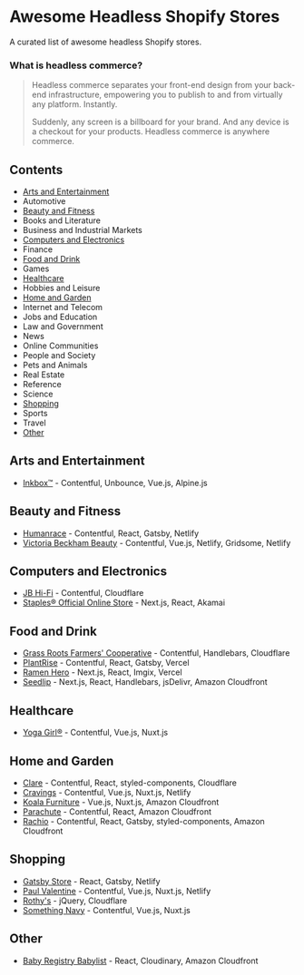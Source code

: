 # Awesome Headless Shopify Stores
A curated list of awesome headless Shopify stores.

### What is headless commerce?

>Headless commerce separates your front-end design from your back-end infrastructure, empowering you to publish to and from virtually any platform. Instantly.
>
>Suddenly, any screen is a billboard for your brand. And any device is a checkout for your products. Headless commerce is anywhere commerce.

## Contents
- [Arts and Entertainment](#arts-and-entertainment)
- Automotive
- [Beauty and Fitness](#beauty-and-fitness)
- Books and Literature
- Business and Industrial Markets
- [Computers and Electronics](#computers-and-electronics)
- Finance
- [Food and Drink](#food-and-drink)
- Games
- [Healthcare](#healthcare)
- Hobbies and Leisure
- [Home and Garden](#home-and-garden)
- Internet and Telecom
- Jobs and Education
- Law and Government
- News
- Online Communities
- People and Society
- Pets and Animals
- Real Estate
- Reference
- Science
- [Shopping](#shopping)
- Sports
- Travel
- [Other](#other)

## Arts and Entertainment
- [Inkbox™](https://inkbox.com/) - Contentful, Unbounce, Vue.js, Alpine.js

## Beauty and Fitness

- [Humanrace](https://www.humanrace.com/) - Contentful, React, Gatsby, Netlify
- [Victoria Beckham Beauty](https://www.victoriabeckhambeauty.com/) - Contentful, Vue.js, Netlify, Gridsome, Netlify

## Computers and Electronics

- [JB Hi-Fi](https://www.jbhifi.com.au/) - Contentful, Cloudflare
- [Staples® Official Online Store](https://www.staples.com/) - Next.js, React, Akamai

## Food and Drink

- [Grass Roots Farmers' Cooperative](https://grassrootscoop.com/) - Contentful, Handlebars, Cloudflare
- [PlantRise](https://plantrise.com/) - Contentful, React, Gatsby, Vercel
- [Ramen Hero](https://ramenhero.com) - Next.js, React, Imgix, Vercel
- [Seedlip](https://www.seedlipdrinks.com/) - Next.js, React, Handlebars, jsDelivr, Amazon Cloudfront


## Healthcare

- [Yoga Girl®](https://www.yogagirl.com/) - Contentful, Vue.js, Nuxt.js

## Home and Garden

- [Clare](https://www.clare.com/) - Contentful, React, styled-components, Cloudflare
- [Cravings](https://cravingsbychrissyteigen.com/) - Contentful, Vue.js, Nuxt.js, Netlify
- [Koala Furniture](https://au.koala.com/) - Vue.js, Nuxt.js, Amazon Cloudfront
- [Parachute](https://www.parachutehome.com/) - Contentful, React, Amazon Cloudfront
- [Rachio](https://rachio.com/) - Contentful, React, Gatsby, styled-components, Amazon Cloudfront

## Shopping

- [Gatsby Store](https://store.gatsbyjs.org/) - React, Gatsby, Netlify
- [Paul Valentine](https://www.paul-valentine.com/) - Contentful, Vue.js, Nuxt.js, Netlify
- [Rothy's](https://rothys.com/) - jQuery, Cloudflare
- [Something Navy](https://www.somethingnavy.com/) - Contentful, Vue.js, Nuxt.js

## Other

- [Baby Registry Babylist](https://www.babylist.com/) - React, Cloudinary, Amazon Cloudfront
